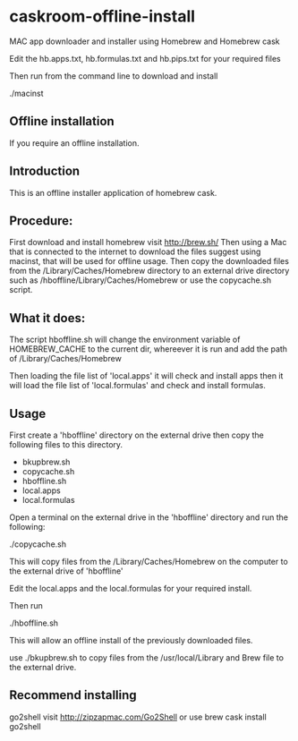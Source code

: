 # caskroom-offline-install

MAC app downloader and installer using Homebrew and Homebrew cask

Edit the hb.apps.txt, hb.formulas.txt and hb.pips.txt
for your required files

Then run from the command line to download and install

./macinst

## Offline installation
If you require an offline installation.

## Introduction

This is an offline installer application of homebrew cask.

## Procedure:

First download and install homebrew visit http://brew.sh/
Then using a Mac that is connected to the internet to download the files suggest using macinst, that will be used for offline usage. Then copy the downloaded files from the /Library/Caches/Homebrew directory to an external drive directory such as /hboffline/Library/Caches/Homebrew
or use the copycache.sh script.

## What it does:
The script hboffline.sh will change the environment variable of HOMEBREW_CACHE to the current dir, whereever it is run and add the path of /Library/Caches/Homebrew

Then loading the file list of 'local.apps' it will check and install apps then it will load the file list of 'local.formulas' and check and install formulas.

## Usage
First create a 'hboffline' directory on the external drive then copy the following files to this directory.

* bkupbrew.sh
* copycache.sh
* hboffline.sh
* local.apps
* local.formulas

Open a terminal on the external drive in the 'hboffline' directory and run the following:

./copycache.sh

This will copy files from the /Library/Caches/Homebrew on the computer to the external drive
of 'hboffline'

Edit the local.apps and the local.formulas for your required install.

Then run

./hboffline.sh

This will allow an offline install of the previously downloaded files.

use ./bkupbrew.sh to copy files from the /usr/local/Library and Brew file to 
the external drive.

## Recommend installing
go2shell 
visit http://zipzapmac.com/Go2Shell
or use 
brew cask install go2shell





